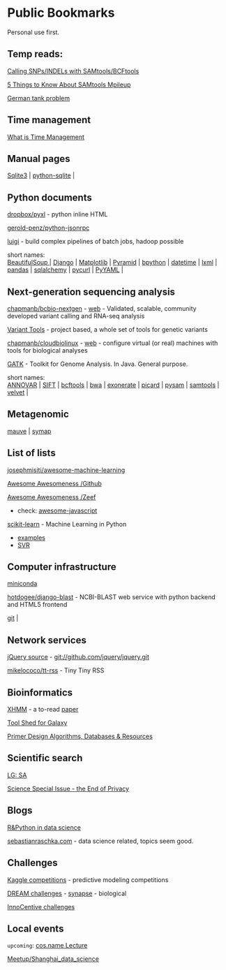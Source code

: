 Public Bookmarks
================
Personal use first.


## Temp reads:

[Calling SNPs/INDELs with SAMtools/BCFtools](http://samtools.sourceforge.net/mpileup.shtml)

[5 Things to Know About SAMtools Mpileup](http://massgenomics.org/2012/03/5-things-to-know-about-samtools-mpileup.html)

[German tank problem](http://en.wikipedia.org/wiki/German_tank_problem)



## Time management

[What is Time Management](http://wiki.mbalib.com/wiki/%E6%97%B6%E9%97%B4%E7%AE%A1%E7%90%86) 


## Manual pages

[Sqlite3](https://www.sqlite.org/cli.html) | [python-sqlite](https://docs.python.org/2/library/sqlite3.html) |



## Python documents

[dropbox/pyxl](https://github.com/dropbox/pyxl) - python inline HTML

[gerold-penz/python-jsonrpc](https://github.com/gerold-penz/python-jsonrpc)

[luigi](https://github.com/spotify/luigi) - build complex pipelines of batch jobs, hadoop possible

short names:   
[BeautifulSoup ](http://www.crummy.com/software/BeautifulSoup/bs4/doc/) | 
[Django](https://docs.djangoproject.com/en/1.7/intro/tutorial01/) | 
[Matplotlib](http://matplotlib.org/users/pyplot_tutorial.html) | 
[Pyramid](http://www.pylonsproject.org/projects/pyramid) | 
[bpython](http://docs.bpython-interpreter.org/) | 
[datetime](https://docs.python.org/2/library/datetime.html) | 
[lxml](https://github.com/lxml/lxml) | 
[pandas](http://pandas.pydata.org/pandas-docs/dev/indexing.html) | 
[sqlalchemy](http://docs.sqlalchemy.org/en/rel_0_9/core/tutorial.html) | 
[pycurl](http://pycurl.sourceforge.net/doc/quickstart.html) |
[PyYAML](http://pyyaml.org/wiki/PyYAMLDocumentation) |


## Next-generation sequencing analysis

[chapmanb/bcbio-nextgen](https://github.com/chapmanb/bcbio-nextgen) - [web](https://bcbio-nextgen.readthedocs.org) - 
Validated, scalable, community developed variant calling and RNA-seq analysis 


[Variant Tools](http://varianttools.sourceforge.net/) - project based, a whole set of tools for genetic variants

[chapmanb/cloudbiolinux](https://github.com/chapmanb/cloudbiolinux) - [web](http://cloudbiolinux.org) -
configure virtual (or real) machines with tools for biological analyses 

[GATK](https://www.broadinstitute.org/gatk/download/) - Toolkit for Genome Analysis. In Java. General purpose.

<!-- [adamewing/bamsurgeon](https://github.com/adamewing/bamsurgeon) - tools for adding mutations to existing .bam files, used for testing mutation callers -->

short names:  
[ANNOVAR](http://annovar.openbioinformatics.org/en/latest/user-guide/) |
[SIFT](http://sift.bii.a-star.edu.sg/) |
[bcftools](https://github.com/samtools/bcftools) |
[bwa](http://bio-bwa.sourceforge.net/) |
[exonerate](http://www.ebi.ac.uk/~guy/exonerate/) |
[picard](https://github.com/broadinstitute/picard/releases/tag/1.128) |
[pysam](https://github.com/pysam-developers/pysam) |
[samtools](https://github.com/samtools/samtools) |
[velvet](http://www.ebi.ac.uk/~zerbino/velvet/) |
<!-- [sift/old site](http://sift.jcvi.org/) -->
<!-- /wgsim/tabix  -->


## Metagenomic

[mauve](http://darlinglab.org/mauve/user-guide/introduction.html) |
[symap](http://www.agcol.arizona.edu/software/symap/)


## List of lists

[josephmisiti/awesome-machine-learning](https://github.com/josephmisiti/awesome-machine-learning)

[Awesome Awesomeness /Github](https://github.com/bayandin/awesome-awesomeness)

[Awesome Awesomeness /Zeef](https://awesome-awesomeness.zeef.com/alexander.bayandin)

- check: [awesome-javascript](https://github.com/sorrycc/awesome-javascript)

[scikit-learn](http://scikit-learn.org/dev/user_guide.html) - Machine Learning in Python

- [examples](http://scikit-learn.org/dev/auto_examples/index.html) 
- [SVR](http://scikit-learn.org/dev/modules/svm.html#regression)


## Computer infrastructure

[miniconda](http://repo.continuum.io/miniconda/index.html)

[hotdogee/django-blast](https://github.com/hotdogee/django-blast) - NCBI-BLAST web service with python backend and HTML5 frontend

[git](http://schacon.github.io/git/user-manual.html) |

## Network services

[jQuery source](http://jquery.com/download/) - <git://github.com/jquery/jquery.git>

[mikelococo/tt-rss](https://github.com/mikelococo/tt-rss) - Tiny Tiny RSS



## Bioinformatics

[XHMM](http://atgu.mgh.harvard.edu/xhmm/tutorial.shtml) - a to-read
   [paper](http://www.sciencedirect.com/science/article/pii/S000292971200417X)


[Tool Shed for Galaxy](https://wiki.galaxyproject.org/ToolShed/Repository)

[Primer Design Algorithms, Databases & Resources](http://primers.gene-quantification.info/)

<!-- [hg19 databases](http://hgdownload.cse.ucsc.edu/goldenPath/hg19/database/) -->

## Scientific search

[LG: SA](http://libgen.org/scimag/)

[Science Special Issue - the End of Privacy](http://www.sciencemag.org/content/347/6221.toc)


## Blogs

[R&Python in data science](http://xccds1977.blogspot.com/)

[sebastianraschka.com](http://sebastianraschka.com/) - data science related, topics seem good.


## Challenges

[Kaggle competitions](https://www.kaggle.com/competitions) - predictive modeling competitions

[DREAM challenges](http://dreamchallenges.org/) - [synapse](https://www.synapse.org) - biological

[InnoCentive challenges](https://www.innocentive.com/ar/challenge/browse)

## Local events

`upcoming`: [cos.name Lecture ](http://china-r.org/lectures/)

[Meetup/Shanghai_data_science](http://www.meetup.com/Shanghai-Data-Science/)


<!-- ## Perspectives -->

<!-- [Question: What Is The Best Pipeline For Human Whole Exome Sequencing?](https://www.biostars.org/p/1268/) -->
<!-- [Tutorial: Tutorial (How to analyze) on Whole Exome sequencing. Common Errors. Best Practices.](https://www.biostars.org/p/118929/) -->
<!-- [About the GATK Best Practices](https://www.broadinstitute.org/gatk/guide/best-practices) -->

<!-- find howto: nest data structure in div, or DOM -->
